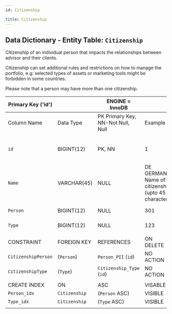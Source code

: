 ```yaml
---
id: Citizenship

title: Citizenship
---
```


## Data Dictionary - Entity Table: `Citizenship`

Citizenship of an individual person that impacts the relationships between advisor and their clients.

Citizenship can set additional rules and restrictions on how to manage the portfolio, e.g: selected types of assets or marketing tools might be forbidden in some countries.

Please note that a person may have more than one citizenship.




| Primary Key ('id')||ENGINE = InnoDB|||
|---|---|---|---|---|
| Column Name| Data Type|PK Primary Key, NN-Not Null, Null|Example|Comments|
||
|`id`| BIGINT(12)|PK, NN|1|PrimaryKey-ID, Not Null (auto creates)|
|`Name`| VARCHAR(45)|NULL|DE GERMAN- Name of citizenship (upto 45 characters)|
|`Person`| BIGINT(12)|NULL|301|enter Person ID|
|`Type`|BIGINT(12)|NULL|123|	citizenship type id|  
||
|CONSTRAINT|FOREIGN KEY|REFERENCES|ON DELETE|ON UPDATE|
|`CitizenshipPerson`|(`Person`)|`Person_PII` (`id`)|NO ACTION| NO ACTION|
|`CitizenshipType`|(`Type`)| `Citizenship_Type` (`id`)|NO ACTION| NO ACTION|
||
|CREATE INDEX|ON|ASC|VISABLE||
|`Person_idx`|`Citizenship`|(`Person` ASC)|VISIBLE||
|`Type_idx`|`Citizenship`|(`Type` ASC)|VISIBLE|| 
||
